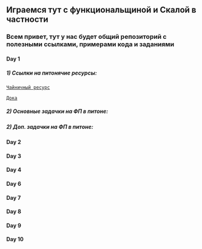 ## Играемся тут с функциональщиной и Скалой в частности

### Всем привет, тут у нас будет общий репозиторий с полезными ссылками, примерами кода и заданиями

#### Day 1

##### 1)  Ссылки на питонячие ресурсы:

[`Чайничный ресурс`](https://pythonworld.ru) 

[`Дока`](https://docs.python.org/3/) 

##### 2)  Основные задачки на ФП в питоне:

##### 2)  Доп. задачки на ФП в питоне:



#### Day 2

#### Day 3

#### Day 4

#### Day 6

#### Day 7

#### Day 8

#### Day 9

#### Day 10

